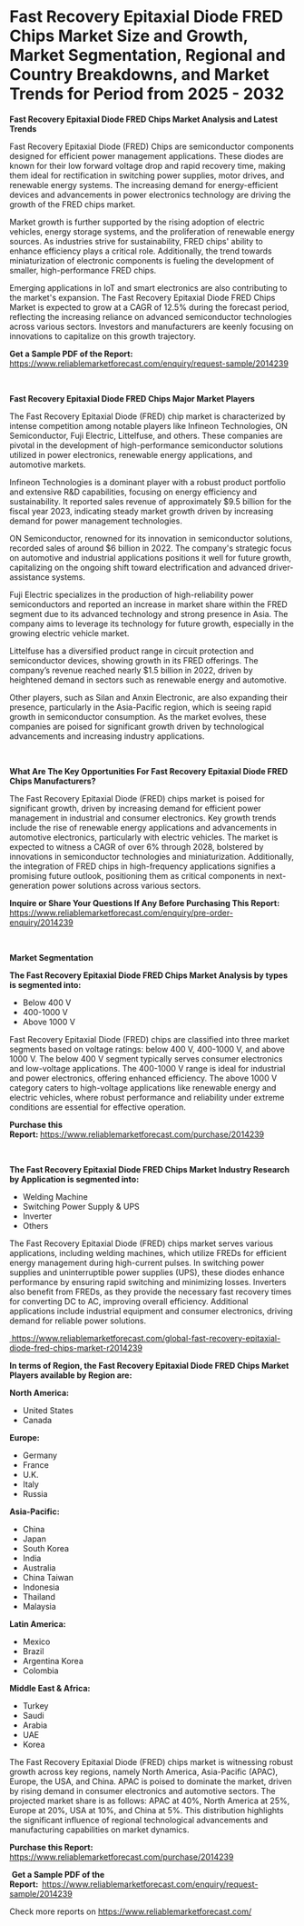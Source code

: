 <p><h1>Fast Recovery Epitaxial Diode FRED Chips Market Size and Growth, Market Segmentation, Regional and Country Breakdowns, and Market Trends for Period from 2025 -  2032</h1></p><p><strong>Fast Recovery Epitaxial Diode FRED Chips Market Analysis and Latest Trends</strong></p>
<p><p>Fast Recovery Epitaxial Diode (FRED) Chips are semiconductor components designed for efficient power management applications. These diodes are known for their low forward voltage drop and rapid recovery time, making them ideal for rectification in switching power supplies, motor drives, and renewable energy systems. The increasing demand for energy-efficient devices and advancements in power electronics technology are driving the growth of the FRED chips market.</p><p>Market growth is further supported by the rising adoption of electric vehicles, energy storage systems, and the proliferation of renewable energy sources. As industries strive for sustainability, FRED chips' ability to enhance efficiency plays a critical role. Additionally, the trend towards miniaturization of electronic components is fueling the development of smaller, high-performance FRED chips.</p><p>Emerging applications in IoT and smart electronics are also contributing to the market's expansion. The Fast Recovery Epitaxial Diode FRED Chips Market is expected to grow at a CAGR of 12.5% during the forecast period, reflecting the increasing reliance on advanced semiconductor technologies across various sectors. Investors and manufacturers are keenly focusing on innovations to capitalize on this growth trajectory.</p></p>
<p><strong>Get a Sample PDF of the Report:&nbsp;</strong> <a href="https://www.reliablemarketforecast.com/enquiry/request-sample/2014239?utm_campaign=1134&utm_medium=2&utm_source=Github&utm_content=ia&utm_term=17012025&utm_id=fast-recovery-epitaxial-diode-fred-chips">https://www.reliablemarketforecast.com/enquiry/request-sample/2014239</a></p>
<p>&nbsp;</p>
<p><strong>Fast Recovery Epitaxial Diode FRED Chips Major Market Players</strong></p>
<p><p>The Fast Recovery Epitaxial Diode (FRED) chip market is characterized by intense competition among notable players like Infineon Technologies, ON Semiconductor, Fuji Electric, Littelfuse, and others. These companies are pivotal in the development of high-performance semiconductor solutions utilized in power electronics, renewable energy applications, and automotive markets.</p><p>Infineon Technologies is a dominant player with a robust product portfolio and extensive R&D capabilities, focusing on energy efficiency and sustainability. It reported sales revenue of approximately $9.5 billion for the fiscal year 2023, indicating steady market growth driven by increasing demand for power management technologies.</p><p>ON Semiconductor, renowned for its innovation in semiconductor solutions, recorded sales of around $6 billion in 2022. The company's strategic focus on automotive and industrial applications positions it well for future growth, capitalizing on the ongoing shift toward electrification and advanced driver-assistance systems.</p><p>Fuji Electric specializes in the production of high-reliability power semiconductors and reported an increase in market share within the FRED segment due to its advanced technology and strong presence in Asia. The company aims to leverage its technology for future growth, especially in the growing electric vehicle market.</p><p>Littelfuse has a diversified product range in circuit protection and semiconductor devices, showing growth in its FRED offerings. The company’s revenue reached nearly $1.5 billion in 2022, driven by heightened demand in sectors such as renewable energy and automotive.</p><p>Other players, such as Silan and Anxin Electronic, are also expanding their presence, particularly in the Asia-Pacific region, which is seeing rapid growth in semiconductor consumption. As the market evolves, these companies are poised for significant growth driven by technological advancements and increasing industry applications.</p></p>
<p>&nbsp;</p>
<p><strong>What Are The Key Opportunities For Fast Recovery Epitaxial Diode FRED Chips Manufacturers?</strong></p>
<p><p>The Fast Recovery Epitaxial Diode (FRED) chips market is poised for significant growth, driven by increasing demand for efficient power management in industrial and consumer electronics. Key growth trends include the rise of renewable energy applications and advancements in automotive electronics, particularly with electric vehicles. The market is expected to witness a CAGR of over 6% through 2028, bolstered by innovations in semiconductor technologies and miniaturization. Additionally, the integration of FRED chips in high-frequency applications signifies a promising future outlook, positioning them as critical components in next-generation power solutions across various sectors.</p></p>
<p><strong>Inquire or Share Your Questions If Any Before Purchasing This Report:</strong> <a href="https://www.reliablemarketforecast.com/enquiry/pre-order-enquiry/2014239?utm_campaign=1134&utm_medium=2&utm_source=Github&utm_content=ia&utm_term=17012025&utm_id=fast-recovery-epitaxial-diode-fred-chips">https://www.reliablemarketforecast.com/enquiry/pre-order-enquiry/2014239</a></p>
<p>&nbsp;</p>
<p><strong>Market Segmentation</strong></p>
<p><strong>The Fast Recovery Epitaxial Diode FRED Chips Market Analysis by types is segmented into:</strong></p>
<p><ul><li>Below 400 V</li><li>400-1000 V</li><li>Above 1000 V</li></ul></p>
<p><p>Fast Recovery Epitaxial Diode (FRED) chips are classified into three market segments based on voltage ratings: below 400 V, 400-1000 V, and above 1000 V. The below 400 V segment typically serves consumer electronics and low-voltage applications. The 400-1000 V range is ideal for industrial and power electronics, offering enhanced efficiency. The above 1000 V category caters to high-voltage applications like renewable energy and electric vehicles, where robust performance and reliability under extreme conditions are essential for effective operation.</p></p>
<p><strong>Purchase this Report:&nbsp;</strong><a href="https://www.reliablemarketforecast.com/purchase/2014239?utm_campaign=1134&utm_medium=2&utm_source=Github&utm_content=ia&utm_term=17012025&utm_id=fast-recovery-epitaxial-diode-fred-chips">https://www.reliablemarketforecast.com/purchase/2014239</a></p>
<p>&nbsp;</p>
<p><strong>The Fast Recovery Epitaxial Diode FRED Chips Market Industry Research by Application is segmented into:</strong></p>
<p><ul><li>Welding Machine</li><li>Switching Power Supply & UPS</li><li>Inverter</li><li>Others</li></ul></p>
<p><p>The Fast Recovery Epitaxial Diode (FRED) chips market serves various applications, including welding machines, which utilize FREDs for efficient energy management during high-current pulses. In switching power supplies and uninterruptible power supplies (UPS), these diodes enhance performance by ensuring rapid switching and minimizing losses. Inverters also benefit from FREDs, as they provide the necessary fast recovery times for converting DC to AC, improving overall efficiency. Additional applications include industrial equipment and consumer electronics, driving demand for reliable power solutions.</p></p>
<p><a href="https://www.reliablemarketforecast.com/global-fast-recovery-epitaxial-diode-fred-chips-market-r2014239?utm_campaign=1134&utm_medium=2&utm_source=Github&utm_content=ia&utm_term=17012025&utm_id=fast-recovery-epitaxial-diode-fred-chips">&nbsp;https://www.reliablemarketforecast.com/global-fast-recovery-epitaxial-diode-fred-chips-market-r2014239</a></p>
<p><strong>In terms of Region, the Fast Recovery Epitaxial Diode FRED Chips Market Players available by Region are:</strong></p>
<p>
    <p> <strong> North America: </strong>
        <ul>
            <li>United States</li>
            <li>Canada</li>
        </ul>
        </p> 
    <p> <strong> Europe: </strong>
        <ul>
            <li>Germany</li>
            <li>France</li>
            <li>U.K.</li>
            <li>Italy</li>
            <li>Russia</li>
        </ul>
        </p> 
    <p> <strong> Asia-Pacific: </strong>
        <ul>
            <li>China</li>
            <li>Japan</li>
            <li>South Korea</li>
            <li>India</li>
            <li>Australia</li>
            <li>China Taiwan</li>
            <li>Indonesia</li>
            <li>Thailand</li>
            <li>Malaysia</li>
        </ul>
        </p> 
    <p> <strong> Latin America: </strong>
        <ul>
            <li>Mexico</li>
            <li>Brazil</li>
            <li>Argentina Korea</li>
            <li>Colombia</li>
        </ul>
        </p> 
    <p> <strong> Middle East & Africa: </strong>
        <ul>
            <li>Turkey</li>
            <li>Saudi</li>
            <li>Arabia</li>
            <li>UAE</li>
            <li>Korea</li>
        </ul>
    </p>
    </p>
<p><p>The Fast Recovery Epitaxial Diode (FRED) chips market is witnessing robust growth across key regions, namely North America, Asia-Pacific (APAC), Europe, the USA, and China. APAC is poised to dominate the market, driven by rising demand in consumer electronics and automotive sectors. The projected market share is as follows: APAC at 40%, North America at 25%, Europe at 20%, USA at 10%, and China at 5%. This distribution highlights the significant influence of regional technological advancements and manufacturing capabilities on market dynamics.</p></p>
<p><strong>Purchase this Report: </strong><a href="https://www.reliablemarketforecast.com/purchase/2014239?utm_campaign=1134&utm_medium=2&utm_source=Github&utm_content=ia&utm_term=17012025&utm_id=fast-recovery-epitaxial-diode-fred-chips">https://www.reliablemarketforecast.com/purchase/2014239</a></p>
<p>&nbsp;<strong>Get a Sample PDF of the Report:&nbsp;&nbsp;</strong><a href="https://www.reliablemarketforecast.com/enquiry/request-sample/2014239?utm_campaign=1134&utm_medium=2&utm_source=Github&utm_content=ia&utm_term=17012025&utm_id=fast-recovery-epitaxial-diode-fred-chips">https://www.reliablemarketforecast.com/enquiry/request-sample/2014239</a></p>
<p><strong></strong></p>
<p>Check more reports on <a href="https://www.reliablemarketforecast.com/?utm_campaign=1134&utm_medium=2&utm_source=Github&utm_content=ia&utm_term=17012025&utm_id=fast-recovery-epitaxial-diode-fred-chips">https://www.reliablemarketforecast.com/</a></p>